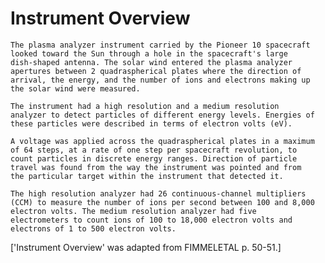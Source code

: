 
 
  Instrument Overview
  ===================
    The plasma analyzer instrument carried by the Pioneer 10 spacecraft
    looked toward the Sun through a hole in the spacecraft's large
    dish-shaped antenna. The solar wind entered the plasma analyzer
    apertures between 2 quadraspherical plates where the direction of
    arrival, the energy, and the number of ions and electrons making up
    the solar wind were measured.
 
    The instrument had a high resolution and a medium resolution
    analyzer to detect particles of different energy levels. Energies of
    these particles were described in terms of electron volts (eV).
 
    A voltage was applied across the quadraspherical plates in a maximum
    of 64 steps, at a rate of one step per spacecraft revolution, to
    count particles in discrete energy ranges. Direction of particle
    travel was found from the way the instrument was pointed and from
    the particular target within the instrument that detected it.
 
    The high resolution analyzer had 26 continuous-channel multipliers
    (CCM) to measure the number of ions per second between 100 and 8,000
    electron volts. The medium resolution analyzer had five
    electrometers to count ions of 100 to 18,000 electron volts and
    electrons of 1 to 500 electron volts.
 
  ['Instrument Overview' was adapted from FIMMELETAL p. 50-51.]

        